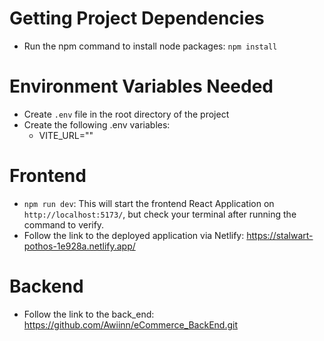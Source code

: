 # Getting Project Dependencies
* Run the npm command to install node packages: `npm install`

# Environment Variables Needed
* Create `.env` file in the root directory of the project
* Create the following .env variables:
  * VITE_URL=""

# Frontend
* `npm run dev`: This will start the frontend React Application on `http://localhost:5173/`, but check your terminal after running the command to verify.
* Follow the link to the deployed application via Netlify: https://stalwart-pothos-1e928a.netlify.app/


# Backend
* Follow the link to the back_end: https://github.com/Awiinn/eCommerce_BackEnd.git



